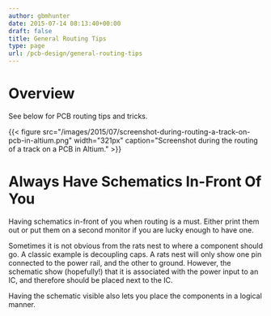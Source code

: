 ```yaml
---
author: gbmhunter
date: 2015-07-14 08:13:40+00:00
draft: false
title: General Routing Tips
type: page
url: /pcb-design/general-routing-tips
---
```


# Overview

See below for PCB routing tips and tricks.

{{< figure src="/images/2015/07/screenshot-during-routing-a-track-on-pcb-in-altium.png" width="321px" caption="Screenshot during the routing of a track on a PCB in Altium."  >}}

# Always Have Schematics In-Front Of You

Having schematics in-front of you when routing is a must. Either print them out or put them on a second monitor if you are lucky enough to have one.

Sometimes it is not obvious from the rats nest to where a component should go. A classic example is decoupling caps. A rats nest will only show one pin connected to the power rail, and the other to ground. However, the schematic show (hopefully!) that it is associated with the power input to an IC, and therefore should be placed next to the IC. 

Having the schematic visible also lets you place the components in a logical manner.
